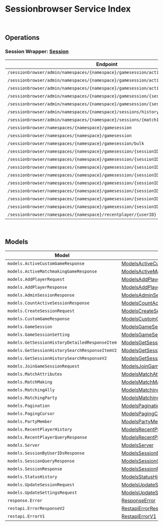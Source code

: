 # Sessionbrowser Service Index

&nbsp;  

## Operations

### Session Wrapper:  [Session](../../AccelByte.Sdk/Api/Sessionbrowser/Wrapper/Session.cs)
| Endpoint | Method | ID | Class | Example |
|---|---|---|---|---|
| `/sessionbrowser/admin/namespaces/{namespace}/gamesession/active/count` | GET | GetTotalActiveSession | [GetTotalActiveSession](../../AccelByte.Sdk/Api/Sessionbrowser/Operation/Session/GetTotalActiveSession.cs) | [GetTotalActiveSession](../../samples/AccelByte.Sdk.Sample.Cli/ApiCommand/Sessionbrowser/Session/GetTotalActiveSession.cs) |
| `/sessionbrowser/admin/namespaces/{namespace}/gamesession/active/custom-game` | GET | GetActiveCustomGameSessions | [GetActiveCustomGameSessions](../../AccelByte.Sdk/Api/Sessionbrowser/Operation/Session/GetActiveCustomGameSessions.cs) | [GetActiveCustomGameSessions](../../samples/AccelByte.Sdk.Sample.Cli/ApiCommand/Sessionbrowser/Session/GetActiveCustomGameSessions.cs) |
| `/sessionbrowser/admin/namespaces/{namespace}/gamesession/active/matchmaking-game` | GET | GetActiveMatchmakingGameSessions | [GetActiveMatchmakingGameSessions](../../AccelByte.Sdk/Api/Sessionbrowser/Operation/Session/GetActiveMatchmakingGameSessions.cs) | [GetActiveMatchmakingGameSessions](../../samples/AccelByte.Sdk.Sample.Cli/ApiCommand/Sessionbrowser/Session/GetActiveMatchmakingGameSessions.cs) |
| `/sessionbrowser/admin/namespaces/{namespace}/gamesession/{sessionID}` | GET | AdminGetSession | [AdminGetSession](../../AccelByte.Sdk/Api/Sessionbrowser/Operation/Session/AdminGetSession.cs) | [AdminGetSession](../../samples/AccelByte.Sdk.Sample.Cli/ApiCommand/Sessionbrowser/Session/AdminGetSession.cs) |
| `/sessionbrowser/admin/namespaces/{namespace}/gamesession/{sessionID}` | DELETE | AdminDeleteSession | [AdminDeleteSession](../../AccelByte.Sdk/Api/Sessionbrowser/Operation/Session/AdminDeleteSession.cs) | [AdminDeleteSession](../../samples/AccelByte.Sdk.Sample.Cli/ApiCommand/Sessionbrowser/Session/AdminDeleteSession.cs) |
| `/sessionbrowser/admin/namespaces/{namespace}/sessions/history/search` | GET | AdminSearchSessionsV2 | [AdminSearchSessionsV2](../../AccelByte.Sdk/Api/Sessionbrowser/Operation/Session/AdminSearchSessionsV2.cs) | [AdminSearchSessionsV2](../../samples/AccelByte.Sdk.Sample.Cli/ApiCommand/Sessionbrowser/Session/AdminSearchSessionsV2.cs) |
| `/sessionbrowser/admin/namespaces/{namespace}/sessions/{matchID}/history/detailed` | GET | GetSessionHistoryDetailed | [GetSessionHistoryDetailed](../../AccelByte.Sdk/Api/Sessionbrowser/Operation/Session/GetSessionHistoryDetailed.cs) | [GetSessionHistoryDetailed](../../samples/AccelByte.Sdk.Sample.Cli/ApiCommand/Sessionbrowser/Session/GetSessionHistoryDetailed.cs) |
| `/sessionbrowser/namespaces/{namespace}/gamesession` | GET | QuerySession | [QuerySession](../../AccelByte.Sdk/Api/Sessionbrowser/Operation/Session/QuerySession.cs) | [QuerySession](../../samples/AccelByte.Sdk.Sample.Cli/ApiCommand/Sessionbrowser/Session/QuerySession.cs) |
| `/sessionbrowser/namespaces/{namespace}/gamesession` | POST | CreateSession | [CreateSession](../../AccelByte.Sdk/Api/Sessionbrowser/Operation/Session/CreateSession.cs) | [CreateSession](../../samples/AccelByte.Sdk.Sample.Cli/ApiCommand/Sessionbrowser/Session/CreateSession.cs) |
| `/sessionbrowser/namespaces/{namespace}/gamesession/bulk` | GET | GetSessionByUserIDs | [GetSessionByUserIDs](../../AccelByte.Sdk/Api/Sessionbrowser/Operation/Session/GetSessionByUserIDs.cs) | [GetSessionByUserIDs](../../samples/AccelByte.Sdk.Sample.Cli/ApiCommand/Sessionbrowser/Session/GetSessionByUserIDs.cs) |
| `/sessionbrowser/namespaces/{namespace}/gamesession/{sessionID}` | GET | GetSession | [GetSession](../../AccelByte.Sdk/Api/Sessionbrowser/Operation/Session/GetSession.cs) | [GetSession](../../samples/AccelByte.Sdk.Sample.Cli/ApiCommand/Sessionbrowser/Session/GetSession.cs) |
| `/sessionbrowser/namespaces/{namespace}/gamesession/{sessionID}` | PUT | UpdateSession | [UpdateSession](../../AccelByte.Sdk/Api/Sessionbrowser/Operation/Session/UpdateSession.cs) | [UpdateSession](../../samples/AccelByte.Sdk.Sample.Cli/ApiCommand/Sessionbrowser/Session/UpdateSession.cs) |
| `/sessionbrowser/namespaces/{namespace}/gamesession/{sessionID}` | DELETE | DeleteSession | [DeleteSession](../../AccelByte.Sdk/Api/Sessionbrowser/Operation/Session/DeleteSession.cs) | [DeleteSession](../../samples/AccelByte.Sdk.Sample.Cli/ApiCommand/Sessionbrowser/Session/DeleteSession.cs) |
| `/sessionbrowser/namespaces/{namespace}/gamesession/{sessionID}/join` | POST | JoinSession | [JoinSession](../../AccelByte.Sdk/Api/Sessionbrowser/Operation/Session/JoinSession.cs) | [JoinSession](../../samples/AccelByte.Sdk.Sample.Cli/ApiCommand/Sessionbrowser/Session/JoinSession.cs) |
| `/sessionbrowser/namespaces/{namespace}/gamesession/{sessionID}/localds` | DELETE | DeleteSessionLocalDS | [DeleteSessionLocalDS](../../AccelByte.Sdk/Api/Sessionbrowser/Operation/Session/DeleteSessionLocalDS.cs) | [DeleteSessionLocalDS](../../samples/AccelByte.Sdk.Sample.Cli/ApiCommand/Sessionbrowser/Session/DeleteSessionLocalDS.cs) |
| `/sessionbrowser/namespaces/{namespace}/gamesession/{sessionID}/player` | POST | AddPlayerToSession | [AddPlayerToSession](../../AccelByte.Sdk/Api/Sessionbrowser/Operation/Session/AddPlayerToSession.cs) | [AddPlayerToSession](../../samples/AccelByte.Sdk.Sample.Cli/ApiCommand/Sessionbrowser/Session/AddPlayerToSession.cs) |
| `/sessionbrowser/namespaces/{namespace}/gamesession/{sessionID}/player/{userID}` | DELETE | RemovePlayerFromSession | [RemovePlayerFromSession](../../AccelByte.Sdk/Api/Sessionbrowser/Operation/Session/RemovePlayerFromSession.cs) | [RemovePlayerFromSession](../../samples/AccelByte.Sdk.Sample.Cli/ApiCommand/Sessionbrowser/Session/RemovePlayerFromSession.cs) |
| `/sessionbrowser/namespaces/{namespace}/gamesession/{sessionID}/settings` | PUT | UpdateSettings | [UpdateSettings](../../AccelByte.Sdk/Api/Sessionbrowser/Operation/Session/UpdateSettings.cs) | [UpdateSettings](../../samples/AccelByte.Sdk.Sample.Cli/ApiCommand/Sessionbrowser/Session/UpdateSettings.cs) |
| `/sessionbrowser/namespaces/{namespace}/recentplayer/{userID}` | GET | GetRecentPlayer | [GetRecentPlayer](../../AccelByte.Sdk/Api/Sessionbrowser/Operation/Session/GetRecentPlayer.cs) | [GetRecentPlayer](../../samples/AccelByte.Sdk.Sample.Cli/ApiCommand/Sessionbrowser/Session/GetRecentPlayer.cs) |


&nbsp;  

## Models

| Model | Class |
|---|---|
| `models.ActiveCustomGameResponse` | [ModelsActiveCustomGameResponse](../../AccelByte.Sdk/Api/Sessionbrowser/Model/ModelsActiveCustomGameResponse.cs) |
| `models.ActiveMatchmakingGameResponse` | [ModelsActiveMatchmakingGameResponse](../../AccelByte.Sdk/Api/Sessionbrowser/Model/ModelsActiveMatchmakingGameResponse.cs) |
| `models.AddPlayerRequest` | [ModelsAddPlayerRequest](../../AccelByte.Sdk/Api/Sessionbrowser/Model/ModelsAddPlayerRequest.cs) |
| `models.AddPlayerResponse` | [ModelsAddPlayerResponse](../../AccelByte.Sdk/Api/Sessionbrowser/Model/ModelsAddPlayerResponse.cs) |
| `models.AdminSessionResponse` | [ModelsAdminSessionResponse](../../AccelByte.Sdk/Api/Sessionbrowser/Model/ModelsAdminSessionResponse.cs) |
| `models.CountActiveSessionResponse` | [ModelsCountActiveSessionResponse](../../AccelByte.Sdk/Api/Sessionbrowser/Model/ModelsCountActiveSessionResponse.cs) |
| `models.CreateSessionRequest` | [ModelsCreateSessionRequest](../../AccelByte.Sdk/Api/Sessionbrowser/Model/ModelsCreateSessionRequest.cs) |
| `models.CustomGameResponse` | [ModelsCustomGameResponse](../../AccelByte.Sdk/Api/Sessionbrowser/Model/ModelsCustomGameResponse.cs) |
| `models.GameSession` | [ModelsGameSession](../../AccelByte.Sdk/Api/Sessionbrowser/Model/ModelsGameSession.cs) |
| `models.GameSessionSetting` | [ModelsGameSessionSetting](../../AccelByte.Sdk/Api/Sessionbrowser/Model/ModelsGameSessionSetting.cs) |
| `models.GetSessionHistoryDetailedResponseItem` | [ModelsGetSessionHistoryDetailedResponseItem](../../AccelByte.Sdk/Api/Sessionbrowser/Model/ModelsGetSessionHistoryDetailedResponseItem.cs) |
| `models.GetSessionHistorySearchResponseItemV2` | [ModelsGetSessionHistorySearchResponseItemV2](../../AccelByte.Sdk/Api/Sessionbrowser/Model/ModelsGetSessionHistorySearchResponseItemV2.cs) |
| `models.GetSessionHistorySearchResponseV2` | [ModelsGetSessionHistorySearchResponseV2](../../AccelByte.Sdk/Api/Sessionbrowser/Model/ModelsGetSessionHistorySearchResponseV2.cs) |
| `models.JoinGameSessionRequest` | [ModelsJoinGameSessionRequest](../../AccelByte.Sdk/Api/Sessionbrowser/Model/ModelsJoinGameSessionRequest.cs) |
| `models.MatchAttributes` | [ModelsMatchAttributes](../../AccelByte.Sdk/Api/Sessionbrowser/Model/ModelsMatchAttributes.cs) |
| `models.MatchMaking` | [ModelsMatchMaking](../../AccelByte.Sdk/Api/Sessionbrowser/Model/ModelsMatchMaking.cs) |
| `models.MatchingAlly` | [ModelsMatchingAlly](../../AccelByte.Sdk/Api/Sessionbrowser/Model/ModelsMatchingAlly.cs) |
| `models.MatchingParty` | [ModelsMatchingParty](../../AccelByte.Sdk/Api/Sessionbrowser/Model/ModelsMatchingParty.cs) |
| `models.Pagination` | [ModelsPagination](../../AccelByte.Sdk/Api/Sessionbrowser/Model/ModelsPagination.cs) |
| `models.PagingCursor` | [ModelsPagingCursor](../../AccelByte.Sdk/Api/Sessionbrowser/Model/ModelsPagingCursor.cs) |
| `models.PartyMember` | [ModelsPartyMember](../../AccelByte.Sdk/Api/Sessionbrowser/Model/ModelsPartyMember.cs) |
| `models.RecentPlayerHistory` | [ModelsRecentPlayerHistory](../../AccelByte.Sdk/Api/Sessionbrowser/Model/ModelsRecentPlayerHistory.cs) |
| `models.RecentPlayerQueryResponse` | [ModelsRecentPlayerQueryResponse](../../AccelByte.Sdk/Api/Sessionbrowser/Model/ModelsRecentPlayerQueryResponse.cs) |
| `models.Server` | [ModelsServer](../../AccelByte.Sdk/Api/Sessionbrowser/Model/ModelsServer.cs) |
| `models.SessionByUserIDsResponse` | [ModelsSessionByUserIDsResponse](../../AccelByte.Sdk/Api/Sessionbrowser/Model/ModelsSessionByUserIDsResponse.cs) |
| `models.SessionQueryResponse` | [ModelsSessionQueryResponse](../../AccelByte.Sdk/Api/Sessionbrowser/Model/ModelsSessionQueryResponse.cs) |
| `models.SessionResponse` | [ModelsSessionResponse](../../AccelByte.Sdk/Api/Sessionbrowser/Model/ModelsSessionResponse.cs) |
| `models.StatusHistory` | [ModelsStatusHistory](../../AccelByte.Sdk/Api/Sessionbrowser/Model/ModelsStatusHistory.cs) |
| `models.UpdateSessionRequest` | [ModelsUpdateSessionRequest](../../AccelByte.Sdk/Api/Sessionbrowser/Model/ModelsUpdateSessionRequest.cs) |
| `models.UpdateSettingsRequest` | [ModelsUpdateSettingsRequest](../../AccelByte.Sdk/Api/Sessionbrowser/Model/ModelsUpdateSettingsRequest.cs) |
| `response.Error` | [ResponseError](../../AccelByte.Sdk/Api/Sessionbrowser/Model/ResponseError.cs) |
| `restapi.ErrorResponseV2` | [RestapiErrorResponseV2](../../AccelByte.Sdk/Api/Sessionbrowser/Model/RestapiErrorResponseV2.cs) |
| `restapi.ErrorV1` | [RestapiErrorV1](../../AccelByte.Sdk/Api/Sessionbrowser/Model/RestapiErrorV1.cs) |
